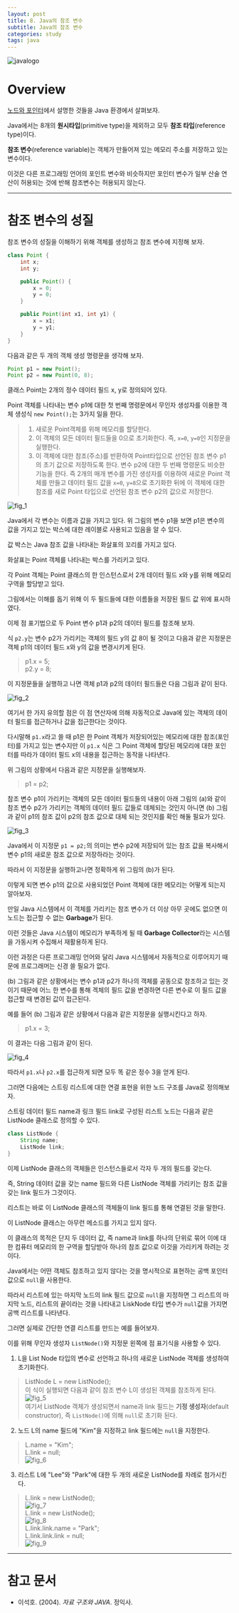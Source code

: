 ```yaml
---
layout: post
title: 8. Java의 참조 변수
subtitle: Java의 참조 변수
categories: study
tags: java
---
```


![javalogo](/assets/img/logo/java-logo.png)

# Overview

[노드와 포인터](/study/2019/07/24/ds_7_%EB%85%B8%EB%93%9C%EC%99%80%ED%8F%AC%EC%9D%B8%ED%84%B0/)에서 설명한 것들을 Java 환경에서 살펴보자.

Java에서는 8개의 **원시타입**(primitive type)을 제외하고 모두 **참조 타입**(reference type)이다.

**참조 변수**(reference variable)는 객체가 만들어져 있는 메모리 주소를 저장하고 있는 변수이다.

이것은 다른 프로그래밍 언어의 포인트 변수와 비슷하지만 포인터 변수가 일부 산술 연산이 허용되는 것에 반해 참조변수는 허용되지 않는다.

***

# 참조 변수의 성질

참조 변수의 성질을 이해하기 위해 객체를 생성하고 참조 변수에 지정해 보자.

```java
class Point {
    int x;
    int y;

    public Point() {
        x = 0;
        y = 0;
    }

    public Point(int x1, int y1) {
        x = x1;
        y = y1;
    }
}
```

다음과 같은 두 개의 객체 생성 명령문을 생각해 보자.

```java
Point p1 = new Point();
Point p2 = new Point(0, 8);
```

클래스 Point는 2개의 정수 데이터 필드 x, y로 정의되어 있다.

Point 객체를 나타내는 변수 p1에 대한 첫 번째 명령문에서 무인자 생성자를 이용한 객체 생성식 `new Point();`는 3가지 일을 한다.

> 1. 새로운 Point객체를 위해 메모리를 할당한다.
> 2. 이 객체의 모든 데이터 필드들을 0으로 초기화한다. 즉, `x=0`, `y=0`인 지정문을 실행한다.
> 3. 이 객체에 대한 참조(주소)를 반환하여 Point타입으로 선언된 참조 변수 p1의 초기 값으로 저장하도록 한다. 변수 p2에 대한 두 번째 명령문도 비슷한 기능을 한다. 즉 2개의 매개 변수를 가진 생성자를 이용하여 새로운 Point 객체를 만들고 데이터 필드 값을 `x=0`, `y=8`으로 초기화한 뒤에 이 객체에 대한 참조를 새로 Point 타입으로 선언된 참조 변수 p2의 값으로 저장한다.

![fig_1](/assets/img/study/java/190725_fig_1.png "fig_1")

Java에서 각 변수는 이름과 값을 가지고 있다. 위 그림의 변수 p1을 보면 p1은 변수의 값을 가지고 있는 박스에 대한 레이블로 사용되고 있음을 알 수 있다.

값 박스는 Java 참조 값을 나타내는 화살표의 꼬리를 가지고 있다.

화살표는 Point 객체를 나타내는 박스를 가리키고 있다.

각 Point 객체는 Point 클래스의 한 인스턴스로서 2개 데이터 필드 x와 y를 위해 메모리 구역을 할당받고 있다.

그림에서는 이해를 돕기 위해 이 두 필드들에 대한 이름들을 저장된 필드 값 위에 표시하였다.

이제 점 표기법으로 두 Point 변수 p1과 p2의 데이터 필드를 참조해 보자.

식 `p2.y`는 변수 p2가 가리키는 객체의 필드 y의 값 8이 될 것이고 다음과 같은 지정문은 객체 p1의 데이터 필드 x와 y의 값을 변경시키게 된다.

> p1.x = 5;  
> p2.y = 8;  

이 지정문들을 실행하고 나면 객체 p1과 p2의 데이터 필드들은 다음 그림과 같이 된다.

![fig_2](/assets/img/study/java/190725_fig_2.png "fig_2")

여기서 한 가지 유의할 점은 이 점 연산자에 의해 자동적으로 Java에 있는 객체의 데이터 필드를 접근하거나 값을 접근한다는 것이다.

다시말해 `p1.x`라고 쓸 때 p1은 한 Point 객체가 저장되어있는 메모리에 대한 참조(포인터)를 가지고 있는 변수지만 이 `p1.x` 식은 그 Point 객체에 할당된 메모리에 대한 포인터를 따라가 데이터 필드 x의 내용을 접근하는 동작을 나타낸다.

위 그림의 상황에서 다음과 같은 지정문을 실행해보자.

> p1 = p2;

참조 변수 p1이 가리키는 객체의 모든 데이터 필드들의 내용이 아래 그림의 (a)와 같이 참조 변수 p2가 가리키는 객체의 데이터 필드 값들로 데체되는 것인지 아니면 (b) 그림과 같이 p1의 참조 값이 p2의 참조 값으로 대체 되는 것인지를 확인 해둘 필요가 있다.

![fig_3](/assets/img/study/java/190725_fig_3.png "fig_3")

Java에서 이 지정문 `p1 = p2;`의 의미는 변수 p2에 저장되어 있는 참조 값을 복사해서 변수 p1의 새로운 참조 값으로 저장하라는 것이다.

따라서 이 지정문을 실행하고나면 정확하게 위 그림의 (b)가 된다.

이렇게 되면 변수 p1의 값으로 사용되었던 Point 객체에 대한 메모리는 어떻게 되는지 알아보자.

만일 Java 시스템에서 이 객체를 가리키는 참조 변수가 더 이상 아무 곳에도 없으면 이 노드는 접근할 수 없는 **Garbage**가 된다.

이런 것들은 Java 시스템이 메모리가 부족하게 될 때 **Garbage Collector**라는 시스템을 가동시켜 수집해서 재활용하게 된다.

이런 과정은 다른 프로그래밍 언어와 달리 Java 시스템에서 자동적으로 이루어지기 때문에 프로그래머는 신경 쓸 필요가 없다.

(b) 그림과 같은 상황에서는 변수 p1과 p2가 하나의 객체를 공동으로 참조하고 있는 것이기 때문에 어느 한 변수를 통해 겍체의 필드 값을 변경하면 다른 변수로 이 필드 값을 접근할 때 변경된 값이 접근된다.

예를 들어 (b) 그림과 같은 상황에서 다음과 같은 지정문을 실행시킨다고 하자.

> p1.x = 3;

이 결과는 다음 그림과 같이 된다.

![fig_4](/assets/img/study/java/190725_fig_4.png "fig_4")

따라서 `p1.x`나 `p2.x`를 접근하게 되면 모두 똑 같은 정수 3을 얻게 된다.

그러면 다음에는 스트링 리스트에 대한 연결 표현을 위한 노드 구조를 Java로 정의해보자.

스트링 데이터 필드 name과 링크 필드 link로 구성된 리스트 노드는 다음과 같은 ListNode 클래스로 정의할 수 있다.

```java
class ListNode {
    String name;
    ListNode link;
}
```

이제 ListNode 클래스의 객체들은 인스턴스들로서 각자 두 개의 필드를 갖는다.

즉, String 데이터 값을 갖는 name 필드와 다른 ListNode 객체를 가리키는 참조 값을 갖는 link 필드가 그것이다.

리스트는 바로 이 ListNode 클래스의 객체들이 link 필드를 통해 연결된 것을 말한다.

이 ListNode 클래스는 아무런 메소드를 가지고 있지 않다.

이 클래스의 목적은 단지 두 데이터 값, 즉 name과 link를 하나의 단위로 묶어 이에 대한 컴퓨터 메모리의 한 구역을 할당받아 하나의 참조 값으로 이것을 가리키게 하려는 것이다.

Java에서는 어떤 객체도 참조하고 있지 않다는 것을 명시적으로 표현하는 공백 포인터 값으로 `null`을 사용한다.

따라서 리스트에 있는 마지막 노드의 link 필드 값으로 `null`을 지정하면 그 리스트의 마지막 노드, 리스트의 끝이라는 것을 나타내고 LiskNode 타입 변수가 `null`값을 가지면 공백 리스트를 나타낸다.

그러면 실제로 간단한 연결 리스트를 만드는 예를 들어보자.

이를 위해 무인자 생성자 `ListNode()`와 지정문 왼쪽에 점 표기식을 사용할 수 있다.

1. L을 List Node 타입의 변수로 선언하고 하나의 새로운 ListNode 객체를 생성하여 초기화한다.  
> ListNode L = new ListNode();  
이 식이 실행되면 다음과 같이 참조 변수 L이 생성된 객체를 참조하게 된다.  
![fig_5](/assets/img/study/java/190725_fig_5.png "fig_5")  
여기서 ListNode 객체가 생성되면서 name과 link 필드는 **기정 생성자**(default constructor), 즉 `ListNode()`에 의해 `null`로 초기화 된다.  
2. 노드 L의 name 필드에 "Kim"을 지정하고 link 필드에는 `null`을 지정한다.  
> L.name = "Kim";  
> L.link = null;  
![fig_6](/assets/img/study/java/190725_fig_6.png "fig_6")  
3. 리스트 L에 "Lee"와 "Park"에 대한 두 개의 새로운 ListNode를 차례로 첨가시킨다.  
> L.link = new ListNode();  
![fig_7](/assets/img/study/java/190725_fig_7.png "fig_7")  
> L.link = new ListNode();  
![fig_8](/assets/img/study/java/190725_fig_8.png "fig_8")  
> L.link.link.name = "Park";  
> L.link.link.link = null;  
![fig_9](/assets/img/study/java/190725_fig_9.png "fig_9")  

***

# 참고 문서
- 이석호. (2004). *자료 구조와 JAVA*. 정익사.
